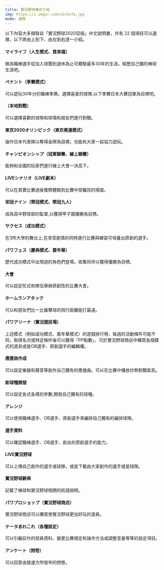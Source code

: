 ```yaml
---
title: 實況野球模式介紹
img: https://i.imgur.com/o1nkx7e.jpg
mode: 通用
---
```


以下內容大多擷取自「實況野球2020亞版」中文說明書，共有 22 個項目可以選擇，以下將由上到下、由左到右逐一介紹。

#### マイライフ（人生模式、買來福）

做為職棒選手從加入球團到退休為止可體驗最多30年的生涯。經歷自己獨的棒球生涯吧。

#### ペナント（季賽模式）

可以遊玩30年分的職棒季赛。選擇喜愛的球隊,以下季賽日本大賽冠軍為目標吧。

#### （本地對戰）

可以選擇喜歡的球隊和球場和朋友們進行對戰。

#### 東京2020オリンピック（東京奧運模式）

操作日本代表隊以奪得金牌為目標。也能和大家一起協力遊玩。

#### チャンピオンシップ（冠軍聯賽、線上聯賽）

能夠和全國的玩家們進行線上大會一決高下。

#### LIVEシナリオ（LIVE劇本）

可以在真實比賽過後實際體驗到比賽中受矚目的場面。

#### 栄冠ナイン（榮冠模式、榮冠九人）

成為高中野球部的監督,以獲得甲子園優勝為目標。

#### サクセス（成功模式）

在3所大學的舞台上,在享受劇情的同時進行比賽與練習可培養出原創的選手。

#### パワフェス（慶典模式、嘉年華）

歷代成功模式中出現過的角色們登場。收集同伴以獲得優勝為目標。

#### 大會

可以設定形式和隊伍舉辦原創性的比賽大會。

#### ホームランアタック

可以和朋友們比一比誰擊球的飛行距離能打最遠。

#### パワアリーナ（實況競技場）

上述模式（例如成功模式、嘉年華模式）的遊戲排行榜，每週的活動條件可能不同，取得名次或特定條件後可以獲得「PP點數」，可於實況野球商店中購買各個模式的道具或是OB選手、原創選手的編輯權。

#### 應援曲作成

可以設定樂器和聲音等創作自己獨有的應援曲。可以在比賽中播放炒熱對戰氣氛。

#### 新球種開發

可以設定各式各樣的參數,開發自己獨有的球種。

#### アレンジ

可以使用職棒選手、OB選手、原創選手來編排自己獨有的編排球隊。

#### 選手資料

可以確認職棒選手、OB選手、創出的原創選手的能力。

#### LIVE實況野球

可以上傳自己創作的選手或球隊，或是下載由大家創作的選手或是球隊。

#### 實況野球辭典

記載了棒球和實況野球相關的術語說明。

#### パワプロショップ（實況野球商店）

實況野球商店可以購買使實況野球更加好玩的道員。

#### テータあれこれ（各種設定）

可以引繼前作的球員資料、變更比賽規定和操作方法或調整音量等等的設定項目。

#### アンケート（問卷）

可以回答由營運方所發布的問卷。
